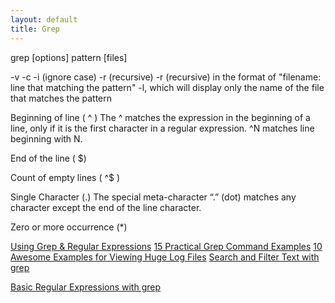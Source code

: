```yaml
---
layout: default
title: Grep
---
```


grep [options] pattern [files]

-v
-c
-i (ignore case)
-r (recursive)
-r (recursive) in the format of "filename: line that matching the pattern"
-l, which will display only the name of the file that matches the pattern


Beginning of line ( ^ )
The ^ matches the expression in the beginning of a line, only if it is the first character in a regular expression. ^N matches line beginning with N.

End of the line ( $)

Count of empty lines ( ^$ )

Single Character (.)
The special meta-character “.” (dot) matches any character except the end of the line character.

Zero or more occurrence (*)



[Using Grep & Regular Expressions](https://www.digitalocean.com/community/tutorials/using-grep-regular-expressions-to-search-for-text-patterns-in-linux)
[15 Practical Grep Command Examples](http://www.thegeekstuff.com/2009/03/15-practical-unix-grep-command-examples/)
[10 Awesome Examples for Viewing Huge Log Files](http://www.thegeekstuff.com/2009/08/10-awesome-examples-for-viewing-huge-log-files-in-unix/)
[Search and Filter Text with grep](https://www.linode.com/docs/tools-reference/search-and-filter-text-with-grep)

[Basic Regular Expressions with grep](http://logtail.blogspot.hk/search/label/logs)
